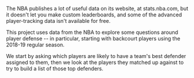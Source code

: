 The NBA publishes a lot of useful data on its website, at stats.nba.com, but it doesn't let you make custom leaderboards, and
some of the advanced player-tracking data isn't available for free.

This project uses data from the NBA to explore some questions around player defense -- in particular, starting with backcourt
players using the 2018-19 regular season.

We start by asking which players are likely to have a team's best defender assigned to them, then we look at the players they
matched up against to try to build a list of those top defenders.
